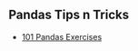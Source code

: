 


## Pandas Tips n Tricks

* [101 Pandas Exercises](https://www.machinelearningplus.com/python/101-pandas-exercises-python/)